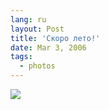 ```yaml
---
lang: ru
layout: Post
title: 'Скоро лето!'
date: Mar 3, 2006
tags:
  - photos
---
```


![](/images/blog/F0080-0014.jpg)
